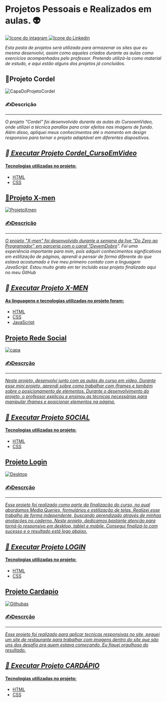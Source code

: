 # Projetos Pessoais e Realizados em aulas.  &#x1F47D;

<div> <a href="https://www.instagram.com/cai0.dev/" target="_blank"><img src="https://img.shields.io/badge/Instagram-E4405F?style=for-the-badge&logo=instagram&logoColor=white" alt="Icone do intagram"> </a> <a href="https://www.linkedin.com/in/caio-carmo-174802269/" target="_blank"><img src="https://img.shields.io/badge/LinkedIn-0077B5?style=for-the-badge&logo=linkedin&logoColor=white" alt="Icone do Linkedin"></a></div>



*Esta pasta de projetos será utilizada para armazenar os sites que eu mesmo desenvolvi, assim como aqueles criados durante as aulas como exercícios acompanhados pelo professor. Pretendo utilizá-la como material de estudo, e aqui estão alguns dos projetos já concluídos.*

## &#x1F4D6;Projeto Cordel 
![CapaDoProjetoCordel](https://github.com/xC4i0/Projetos/assets/128866704/3f2641ca-ad04-40c2-ab17-3aa285bebc9b)
### &#x270D;Descrição 
---
*O projeto "Cordel" foi desenvolvido durante as aulas do CursoemVideo, onde utilizei a técnica parallax para criar efeitos nas imagens de fundo. Além disso, apliquei meus conhecimentos até o momento em design responsivo para tornar o projeto adaptável em diferentes dispositivos.*

*&#x1F538;<a href="https://xc4i0.github.io/Projetos/Cordel_CursoEmVideo" target="_blank"> Executar Projeto Cordel_CursoEmVideo*
---

#### Tecnologias utilizadas no projeto: 
* HTML
* CSS

 ## &#x1F47E;Projeto X-men
 ![ProjetoXmen](https://github.com/xC4i0/Projetos/assets/128866704/76c9f4ed-b44b-4529-997b-adb568d393c3)
 ### &#x270D;Descrição 
 ---
 *O projeto "X-men" foi desenvolvido durante a semana da live "Do Zero ao Programador" em parceria com o canal "[DevemDobro](https://www.youtube.com/@DevemDobro)". Foi uma experiência importante para mim, pois adquiri conhecimentos significativos em estilização de páginas, aprendi a pensar de forma diferente do que estava acostumado e tive meu primeiro contato com a linguagem JavaScript. Estou muito grato em ter incluído esse projeto finalizado aqui no meu GitHub*

*&#x1F538;<a href="https://xc4i0.github.io/Projetos/Projeto_X-men/"> Executar Projeto X-MEN*
---

#### As linguagens e tecnologias utilizadas no projeto foram:
* HTML
* CSS
* JavaScript



## Projeto Rede Social
![capa](https://github.com/xC4i0/Projetos/assets/128866704/d328150e-9bb5-4916-8a88-379adada99ea)
### &#x270D;Descrção
---
*Neste projeto, desenvolvi junto com as aulas do curso em vídeo. Durante esse mini projeto, aprendi sobre como trabalhar com iframes e também sobre o posicionamento de elementos. Durante o desenvolvimento do projeto, o professor explicou e ensinou as técnicas necessárias para manipular iframes e posicionar elementos na página.*

*&#x1F538;<a href="https://xc4i0.github.io/Projetos/Projeto_Social/"> Executar Projeto SOCIAL*
---


#### Tecnologias utilizadas no projeto: 
* HTML
* CSS

## Projeto Login
![Desktop](https://github.com/xC4i0/Projetos/assets/128866704/fd60f1d3-76e8-482f-8497-b277f4e126fc)
### &#x270D;Descrção
---
*Esse projeto foi realizado como parte da finalização do curso, no qual abordamos Media Queries, formulários e estilização de telas. Realizei esse trabalho de forma independente, buscando aprendizado através de minhas anotações no caderno. Neste projeto, dedicamos bastante atenção para torná-lo responsivo em desktop, tablet e mobile. Consegui finalizá-lo com sucesso e o resultado está logo abaixo.*

*&#x1F538;<a href="https://xc4i0.github.io/Projetos/Projeto_Login/"> Executar Projeto LOGIN*
----


#### Tecnologias utilizadas no projeto:   
* HTML
* CSS

## Projeto Cardapio
![Githubas](https://github.com/xC4i0/Projetos/assets/128866704/e7230e72-a20b-4e5c-8522-70a10e42249e)

### &#x270D;Descrção
---
*Esse projeto foi realizado para aplicar tecnicas responsivas no site, peguei um site de restaurante para trabalhar com imagens dentro do site que são uns dos desafio pra quem estava começando. Eu fiquei orgulhoso do resultado.*

*&#x1F538;<a href="https://xc4i0.github.io/Projetos/Cardapio-Precos/"> Executar Projeto CARDÁPIO*
----


#### Tecnologias utilizadas no projeto: 
* HTML
* CSS


